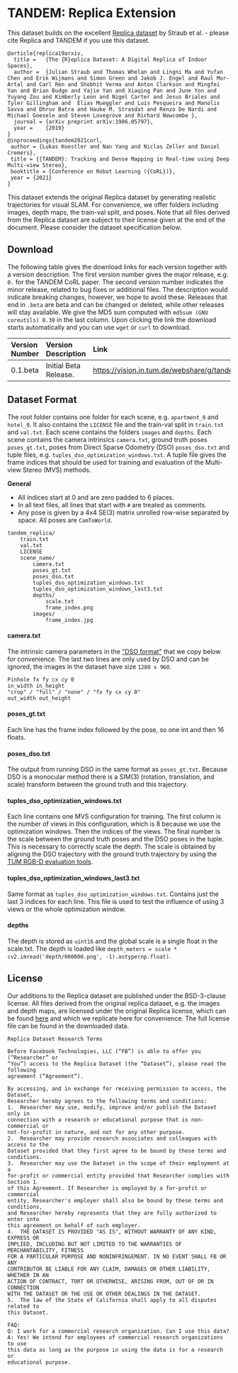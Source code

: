# TANDEM: Replica Extension
This dataset builds on the excellent [Replica dataset](https://github.com/facebookresearch/Replica-Dataset) by Straub et al. - please cite Replica and TANDEM if you use this dataset.
```
@article{replica19arxiv,
  title =   {The {R}eplica Dataset: A Digital Replica of Indoor Spaces},
  author =  {Julian Straub and Thomas Whelan and Lingni Ma and Yufan Chen and Erik Wijmans and Simon Green and Jakob J. Engel and Raul Mur-Artal and Carl Ren and Shobhit Verma and Anton Clarkson and Mingfei Yan and Brian Budge and Yajie Yan and Xiaqing Pan and June Yon and Yuyang Zou and Kimberly Leon and Nigel Carter and Jesus Briales and  Tyler Gillingham and  Elias Mueggler and Luis Pesqueira and Manolis Savva and Dhruv Batra and Hauke M. Strasdat and Renzo De Nardi and Michael Goesele and Steven Lovegrove and Richard Newcombe },
  journal = {arXiv preprint arXiv:1906.05797},
  year =    {2019}
}
@inproceedings{tandem2021corl,
 author = {Lukas Koestler and Nan Yang and Niclas Zeller and Daniel Cremers},
 title = {{TANDEM}: Tracking and Dense Mapping in Real-time using Deep Multi-view Stereo},
 booktitle = {Conference on Robot Learning ({CoRL})},
 year = {2021}
}
```

This dataset extends the original Replica dataset by generating realistic trajectories for visual SLAM. For convenience, we offer folders including images, depth maps, the train-val split, and poses. Note that all files derived from the Replica dataset are subject to their license given at the end of the document. Please consider the dataset specification below.


## Download
The following table gives the download links for each version together with a version description. The first version number gives the major release, e.g. `0.` for the TANDEM CoRL paper. The second version number indicates the minor release, related to bug fixes or additional files. The description would indicate breaking changes, however, we hope to avoid these. Releases that end in `.beta` are beta and can be changed or deleted, while other releases will stay available. We give the MD5 sum computed with `md5sum (GNU coreutils) 8.30` in the last column. Upon clicking the link the download starts automatically and you can use `wget` or `curl` to download.

| Version Number | Version Description | Link | `md5sum` |
|:---------------|:--------------------|:-----|:---------|
| 0.1.beta | Initial Beta Release. | https://vision.in.tum.de/webshare/g/tandem/data/tandem_replica_0.1.beta.zip | `4696c986ed3947ada0b07dcb43d58c69` |



## Dataset Format
The root folder contains one folder for each scene, e.g. `apartment_0` and `hotel_0`. It also contains the `LICENSE` file and the train-val split in `train.txt` and `val.txt`. Each scene contains the folders `images` and `depths`. Each scene contains the camera intrinsics `camera.txt`, ground truth poses `poses_gt.txt`, poses from Direct Sparse Odometry (DSO) `poses_dso.txt` and tuple files, e.g. `tuples_dso_optimization_windows.txt`. A tuple file gives the frame indices that should be used for training and evaluation of the Multi-view Stereo (MVS) methods.

**General**

* All indices start at 0 and are zero padded to 6 places.
* In all text files, all lines that start with `#` are treated as comments.
* Any pose is given by a 4x4 SE(3) matrix unrolled row-wise separated by space. All poses are `CamToWorld`.

```
tandem_replica/
    train.txt
    val.txt
    LICENSE
    scene_name/
        camera.txt
        poses_gt.txt
        poses_dso.txt
        tuples_dso_optimization_windows.txt
        tuples_dso_optimization_windows_last3.txt
        depths/
            scale.txt
            frame_index.png
        images/
            frame_index.jpg
```

#### camera.txt
The intrinsic camera parameters in the ["DSO format"](https://github.com/JakobEngel/dso#calibration-file-for-pre-rectified-images) that we copy below for convenience. The last two lines are only used by DSO and can be ignored, the images in the dataset have size `1280 x 960`.
```
Pinhole fx fy cx cy 0
in_width in_height
"crop" / "full" / "none" / "fx fy cx cy 0"
out_width out_height
```

#### poses_gt.txt
Each line has the frame index followed by the pose, so one int and then 16 floats.

#### poses_dso.txt
The output from running DSO in the same format as `poses_gt.txt`. Because DSO is a monocular method there is a SIM(3) (rotation, translation, and scale) transform between the ground truth and this trajectory.

#### tuples_dso_optimization_windows.txt
Each line contains one MVS configuration for training. The first column is the number of views in this configuration, which is 8 because we use the optimization windows. Then the indices of the views. The final number is the scale between the ground truth poses and the DSO poses in the tuple. This is necessary to correctly scale the depth. The scale is obtained by aligning the DSO trajectory with the ground truth trajectory by using the [TUM RGB-D evaluation tools](https://vision.in.tum.de/data/datasets/rgbd-dataset/tools).

#### tuples_dso_optimization_windows_last3.txt
Same format as `tuples_dso_optimization_windows.txt`. Contains just the last 3 indices for each line. This file is used to test the influence of using 3 views or the whole optimization window.

#### depths
The depth is stored as `uint16` and the global scale is a single float in the scale.txt. The depth is loaded like `depth_meters = scale * cv2.imread('depth/000000.png', -1).astype(np.float)`.


## License
Our additions to the Replica dataset are published under the BSD-3-clause license. All files derived from the original replica dataset, e.g. the images and depth maps, are licensed under the original Replica license, which can be found [here](https://github.com/facebookresearch/Replica-Dataset/blob/main/LICENSE) and which we replicate here for convenience. The full license file can be found in the downloaded data.
```
Replica Dataset Research Terms

Before Facebook Technologies, LLC (“FB”) is able to offer you (“Researcher” or
“You”) access to the Replica Dataset (the “Dataset”), please read the following
agreement (“Agreement”).

By accessing, and in exchange for receiving permission to access, the Dataset,
Researcher hereby agrees to the following terms and conditions:
1.  Researcher may use, modify, improve and/or publish the Dataset only in
connection with a research or educational purpose that is non-commercial or
not-for-profit in nature, and not for any other purpose.
2.  Researcher may provide research associates and colleagues with access to the
Dataset provided that they first agree to be bound by these terms and
conditions.
3.  Researcher may use the Dataset in the scope of their employment at a
for-profit or commercial entity provided that Researcher complies with Section 1
of this Agreement. If Researcher is employed by a for-profit or commercial
entity, Researcher's employer shall also be bound by these terms and conditions,
and Researcher hereby represents that they are fully authorized to enter into
this agreement on behalf of such employer.
4.  THE DATASET IS PROVIDED "AS IS", WITHOUT WARRANTY OF ANY KIND, EXPRESS OR
IMPLIED, INCLUDING BUT NOT LIMITED TO THE WARRANTIES OF MERCHANTABILITY, FITNESS
FOR A PARTICULAR PURPOSE AND NONINFRINGEMENT. IN NO EVENT SHALL FB OR ANY
CONTRIBUTOR BE LIABLE FOR ANY CLAIM, DAMAGES OR OTHER LIABILITY, WHETHER IN AN
ACTION OF CONTRACT, TORT OR OTHERWISE, ARISING FROM, OUT OF OR IN CONNECTION
WITH THE DATASET OR THE USE OR OTHER DEALINGS IN THE DATASET.
5.  The law of the State of California shall apply to all disputes related to
this Dataset.

FAQ:
Q: I work for a commercial research organization. Can I use this data?
A: Yes! We intend for employees of commercial research organizations to use
this data as long as the purpose in using the data is for a research or
educational purpose.
```
